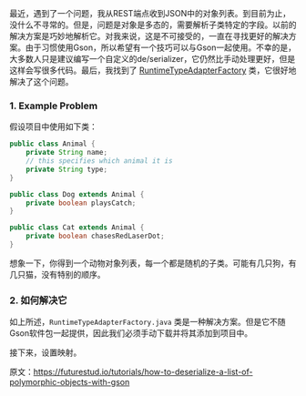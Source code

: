 


最近，遇到了一个问题，我从REST端点收到JSON中的对象列表。到目前为止，没什么不寻常的。但是，问题是对象是多态的，需要解析子类特定的字段。以前的解决方案是巧妙地解析它。对我来说，这是不可接受的，一直在寻找更好的解决方案。由于习惯使用Gson，所以希望有一个技巧可以与Gson一起使用。不幸的是，大多数人只是建议编写一个自定义的de/serializer，它仍然比手动处理更好，但是这样会写很多代码。最后，我找到了 [RuntimeTypeAdapterFactory](https://github.com/google/gson/blob/master/extras/src/main/java/com/google/gson/typeadapters/RuntimeTypeAdapterFactory.java) 类，它很好地解决了这个问题。

### 1. Example Problem

假设项目中使用如下类：
```java
public class Animal {  
    private String name;
    // this specifies which animal it is
    private String type;
}

public class Dog extends Animal {
    private boolean playsCatch;
}

public class Cat extends Animal {
    private boolean chasesRedLaserDot;
}
```
想象一下，你得到一个动物对象列表，每一个都是随机的子类。可能有几只狗，有几只猫，没有特别的顺序。

### 2. 如何解决它

如上所述，`RuntimeTypeAdapterFactory.java` 类是一种解决方案。但是它不随Gson软件包一起提供，因此我们必须手动下载并将其添加到项目中。

接下来，设置映射。





























原文：https://futurestud.io/tutorials/how-to-deserialize-a-list-of-polymorphic-objects-with-gson
